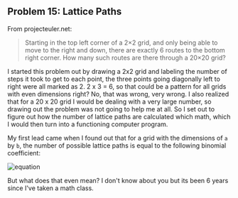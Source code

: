 ## Problem 15: Lattice Paths
From projecteuler.net:
>Starting in the top left corner of a 2×2 grid, and only being able to move to the right and down, there are exactly 6 routes to the bottom right corner. How many such routes are there through a 20×20 grid?

I started this problem out by drawing a 2x2 grid and labeling the number of steps it took to get to each point, the three points going diagonally left to right were all marked as 2. 2 x 3 = 6, so that could be a pattern for all grids with even dimensions right? No, that was wrong, very wrong. I also realized that for a 20 x 20 grid I would be dealing with a very large number, so drawing out the problem was not going to help me at all. So I set out to figure out how the number of lattice paths are calculated which math, which I would then turn into a functioning computer program. 

My first lead came when I found out that for a grid with the dimensions of `a` by `b`, the number of possible lattice paths is equal to the following binomial coefficient:

![equation](https://latex.codecogs.com/gif.latex?\binom{a&space;&plus;&space;b}{a}) 
 
But what does that even mean? I don't know about you but its been 6 years since I've taken a math class. 